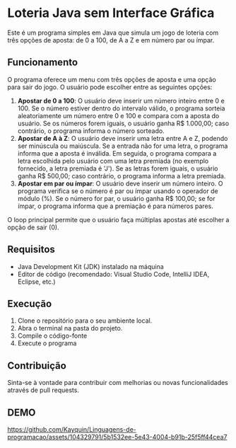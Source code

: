 # Loteria Java sem Interface Gráfica 

Este é um programa simples em Java que simula um jogo de loteria com três opções de aposta: de 0 a 100, de A a Z e em número par ou ímpar.

## Funcionamento

O programa oferece um menu com três opções de aposta e uma opção para sair do jogo. O usuário pode escolher entre as seguintes opções:

1. **Apostar de 0 a 100**: O usuário deve inserir um número inteiro entre 0 e 100. Se o número estiver dentro do intervalo válido, o programa sorteia aleatoriamente um número entre 0 e 100 e compara com a aposta do usuário. Se os números forem iguais, o usuário ganha R$ 1.000,00; caso contrário, o programa informa o número sorteado.
2. **Apostar de A à Z**: O usuário deve inserir uma letra entre A e Z, podendo ser minúscula ou maiúscula. Se a entrada não for uma letra, o programa informa que a aposta é inválida. Em seguida, o programa compara a letra escolhida pelo usuário com uma letra premiada (no exemplo fornecido, a letra premiada é 'J'). Se as letras forem iguais, o usuário ganha R$ 500,00; caso contrário, o programa informa a letra premiada.
3. **Apostar em par ou ímpar**: O usuário deve inserir um número inteiro. O programa verifica se o número é par ou ímpar usando o operador de módulo (%). Se o número for par, o usuário ganha R$ 100,00; se for ímpar, o programa informa que a premiação é para números pares.

O loop principal permite que o usuário faça múltiplas apostas até escolher a opção de sair (0).

## Requisitos

- Java Development Kit (JDK) instalado na máquina
- Editor de código (recomendado: Visual Studio Code, IntelliJ IDEA, Eclipse, etc.)

## Execução

1. Clone o repositório para o seu ambiente local.
2. Abra o terminal na pasta do projeto.
3. Compile o código-fonte
4. Execute o programa

## Contribuição

Sinta-se à vontade para contribuir com melhorias ou novas funcionalidades através de pull requests.

## DEMO

https://github.com/Kayquin/Linguagens-de-programacao/assets/104329791/5b1532ee-5e43-4004-b91b-25f5ff44cea7

